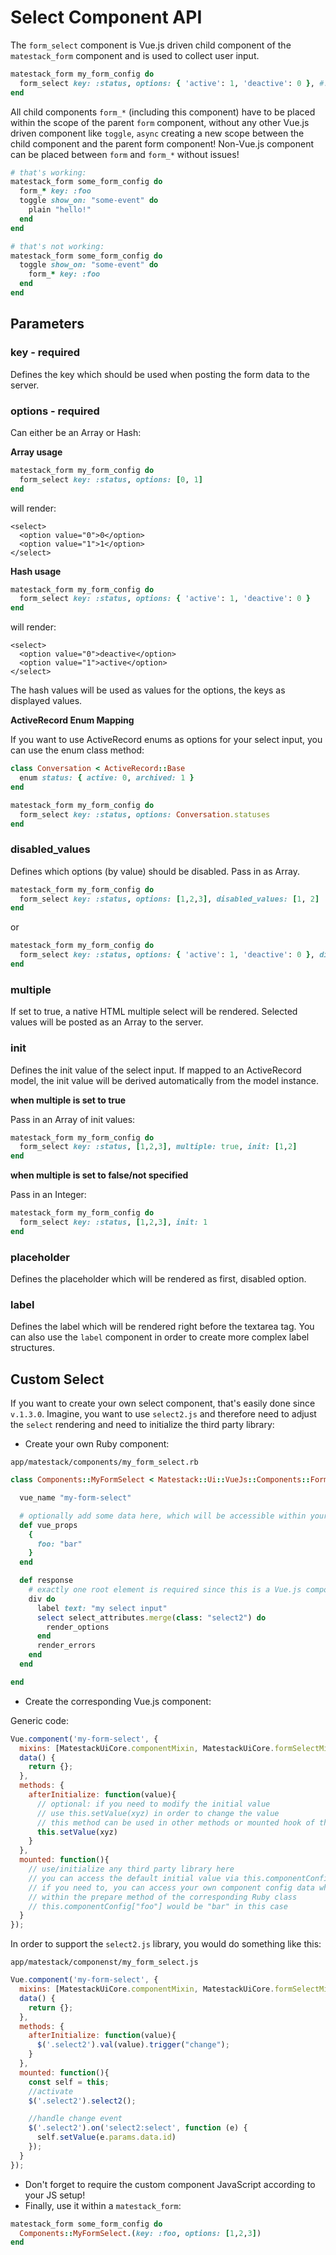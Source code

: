 # Select Component API

The `form_select` component is Vue.js driven child component of the `matestack_form` component and is used to collect user input.

```ruby
matestack_form my_form_config do
  form_select key: :status, options: { 'active': 1, 'deactive': 0 }, #...
end
```

All child components `form_*` \(including this component\) have to be placed within the scope of the parent `form` component, without any other Vue.js driven component like `toggle`, `async` creating a new scope between the child component and the parent form component! Non-Vue.js component can be placed between `form` and `form_*` without issues!

```ruby
# that's working:
matestack_form some_form_config do
  form_* key: :foo
  toggle show_on: "some-event" do
    plain "hello!"
  end
end

# that's not working:
matestack_form some_form_config do
  toggle show_on: "some-event" do
    form_* key: :foo
  end
end
```

## Parameters

### key - required

Defines the key which should be used when posting the form data to the server.

### options - required

Can either be an Array or Hash:

**Array usage**

```ruby
matestack_form my_form_config do
  form_select key: :status, options: [0, 1]
end
```

will render:

```markup
<select>
  <option value="0">0</option>
  <option value="1">1</option>
</select>
```

**Hash usage**

```ruby
matestack_form my_form_config do
  form_select key: :status, options: { 'active': 1, 'deactive': 0 }
end
```

will render:

```markup
<select>
  <option value="0">deactive</option>
  <option value="1">active</option>
</select>
```

The hash values will be used as values for the options, the keys as displayed values.

**ActiveRecord Enum Mapping**

If you want to use ActiveRecord enums as options for your select input, you can use the enum class method:

```ruby
class Conversation < ActiveRecord::Base
  enum status: { active: 0, archived: 1 }
end
```

```ruby
matestack_form my_form_config do
  form_select key: :status, options: Conversation.statuses
end
```

### disabled\_values

Defines which options \(by value\) should be disabled. Pass in as Array.

```ruby
matestack_form my_form_config do
  form_select key: :status, options: [1,2,3], disabled_values: [1, 2]
end
```

or

```ruby
matestack_form my_form_config do
  form_select key: :status, options: { 'active': 1, 'deactive': 0 }, disabled_values: [1]
end
```

### multiple 

If set to true, a native HTML multiple select will be rendered. Selected values will be posted as an Array to the server.

### init

Defines the init value of the select input. If mapped to an ActiveRecord model, the init value will be derived automatically from the model instance.

**when multiple is set to true**

Pass in an Array of init values:

```ruby
matestack_form my_form_config do
  form_select key: :status, [1,2,3], multiple: true, init: [1,2]
end
```

**when multiple is set to false/not specified**

Pass in an Integer:

```ruby
matestack_form my_form_config do
  form_select key: :status, [1,2,3], init: 1
end
```

### placeholder 

Defines the placeholder which will be rendered as first, disabled option.

### label

Defines the label which will be rendered right before the textarea tag. You can also use the `label` component in order to create more complex label structures.

## Custom Select

If you want to create your own select component, that's easily done since `v.1.3.0`. Imagine, you want to use `select2.js` and therefore need to adjust the `select` rendering and need to initialize the third party library:

* Create your own Ruby component:

`app/matestack/components/my_form_select.rb`

```ruby
class Components::MyFormSelect < Matestack::Ui::VueJs::Components::Form::Select

  vue_name "my-form-select"

  # optionally add some data here, which will be accessible within your Vue.js component
  def vue_props
    {
      foo: "bar"
    }
  end

  def response
    # exactly one root element is required since this is a Vue.js component template
    div do
      label text: "my select input"
      select select_attributes.merge(class: "select2") do
        render_options
      end
      render_errors
    end
  end

end
```

* Create the corresponding Vue.js component:

Generic code:

```javascript
Vue.component('my-form-select', {
  mixins: [MatestackUiCore.componentMixin, MatestackUiCore.formSelectMixin],
  data() {
    return {};
  },
  methods: {
    afterInitialize: function(value){
      // optional: if you need to modify the initial value
      // use this.setValue(xyz) in order to change the value
      // this method can be used in other methods or mounted hook of this component as well!
      this.setValue(xyz)
    }
  },
  mounted: function(){
    // use/initialize any third party library here
    // you can access the default initial value via this.componentConfig["init_value"]
    // if you need to, you can access your own component config data which added
    // within the prepare method of the corresponding Ruby class
    // this.componentConfig["foo"] would be "bar" in this case
  }
});
```

In order to support the `select2.js` library, you would do something like this:

`app/matestack/componenst/my_form_select.js`

```javascript
Vue.component('my-form-select', {
  mixins: [MatestackUiCore.componentMixin, MatestackUiCore.formSelectMixin],
  data() {
    return {};
  },
  methods: {
    afterInitialize: function(value){
      $('.select2').val(value).trigger("change");
    }
  },
  mounted: function(){
    const self = this;
    //activate
    $('.select2').select2();

    //handle change event
    $('.select2').on('select2:select', function (e) {
      self.setValue(e.params.data.id)
    });
  }
});
```

* Don't forget to require the custom component JavaScript according to your JS setup!
* Finally, use it within a `matestack_form`:

```ruby
matestack_form some_form_config do
  Components::MyFormSelect.(key: :foo, options: [1,2,3])
end
```

